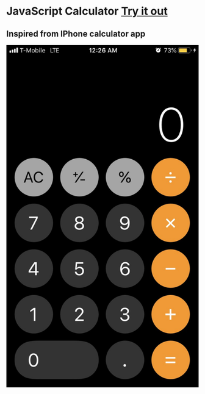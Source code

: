 # JavaScript Calculator [Try it out]( https://ericvargas.github.io/calculator/)

## Inspired from IPhone calculator app

![calc](calc.jpg)